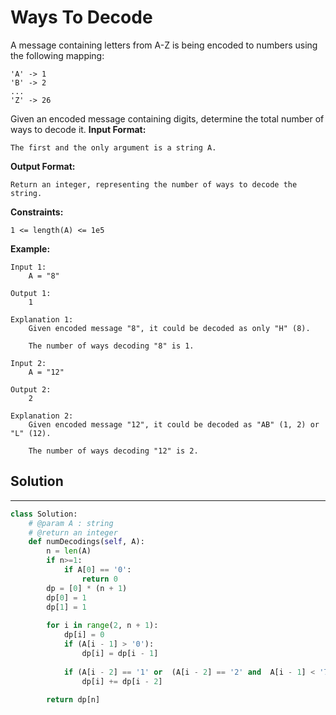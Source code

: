 <h1>Ways To Decode</h1>

<p>
A message containing letters from A-Z is being encoded to numbers using the following mapping:

    'A' -> 1
    'B' -> 2
    ...
    'Z' -> 26
Given an encoded message containing digits, determine the total number of ways to decode it.
<b>Input Format:</b>

    The first and the only argument is a string A.
<b>Output Format:</b>

    Return an integer, representing the number of ways to decode the string.
<b>Constraints:</b>

    1 <= length(A) <= 1e5
<b>Example:</b>

    Input 1:
        A = "8"

    Output 1:
        1

    Explanation 1:
        Given encoded message "8", it could be decoded as only "H" (8).

        The number of ways decoding "8" is 1.

    Input 2:
        A = "12"

    Output 2:
        2

    Explanation 2:
        Given encoded message "12", it could be decoded as "AB" (1, 2) or "L" (12).
        
        The number of ways decoding "12" is 2.
<h2>Solution</h2>

***

```python
class Solution:
    # @param A : string
    # @return an integer
    def numDecodings(self, A):
        n = len(A)
        if n>=1:
            if A[0] == '0':
                return 0
        dp = [0] * (n + 1)
        dp[0] = 1
        dp[1] = 1
      
        for i in range(2, n + 1):  
            dp[i] = 0
            if (A[i - 1] > '0'):  
                dp[i] = dp[i - 1]  
      
            if (A[i - 2] == '1' or  (A[i - 2] == '2' and  A[i - 1] < '7')):  
                dp[i] += dp[i - 2]
      
        return dp[n]
```
